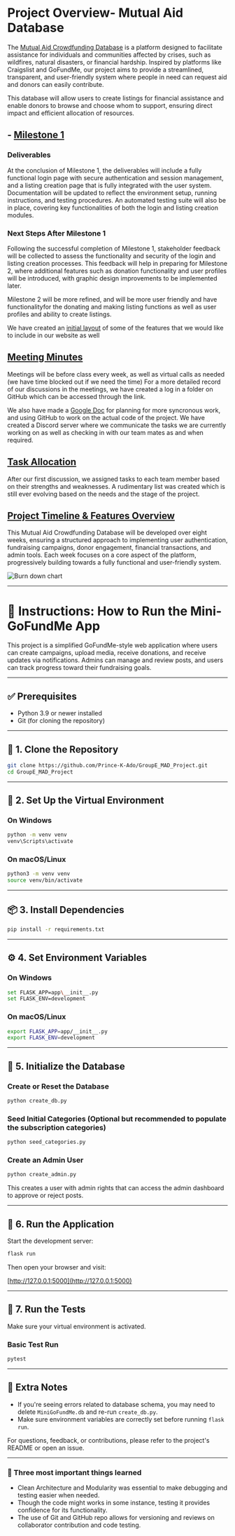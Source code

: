 # Project Overview- Mutual Aid Database

The [Mutual Aid Crowdfunding Database](Project%20Details.md) is a platform designed to facilitate assistance for individuals and communities affected by crises, such as wildfires, natural disasters, or financial hardship. Inspired by platforms like Craigslist and GoFundMe, our project aims to provide a streamlined, transparent, and user-friendly system where people in need can request aid and donors can easily contribute.

This database will allow users to create listings for financial assistance and enable donors to browse and choose whom to support, ensuring direct impact and efficient allocation of resources.

## - [Milestone 1](milestones/Milestone1.md)

### Deliverables

At the conclusion of Milestone 1, the deliverables will include a fully functional login page with secure authentication and session management, and a listing creation page that is fully integrated with the user system. Documentation will be updated to reflect the environment setup, running instructions, and testing procedures. An automated testing suite will also be in place, covering key functionalities of both the login and listing creation modules.

### Next Steps After Milestone 1

Following the successful completion of Milestone 1, stakeholder feedback will be collected to assess the functionality and security of the login and listing creation processes. This feedback will help in preparing for Milestone 2, where additional features such as donation functionality and user profiles will be introduced, with graphic design improvements to be implemented later.

Milestone 2 will be more refined, and will be more user friendly and have functionalityfor the donating and making listing functions as well as user profiles and ability to create listings. 

We have created an [initial layout](Initial_Mockup.md) of some of the features that we would like to include in our website as well


## [Meeting Minutes](Weekly_Meetings.md)

Meetings will be before class every week, as well as virtual calls as needed (we have time blocked out if we need the time)
For a more detailed record of our discussions in the meetings, we have created a log in a folder on GitHub which can be accessed through the link.

We also have made a [Google Doc](https://docs.google.com/document/d/1AGj9YwZyZUyJDiuea-FdOafA8IYKDKXiPMp5zLLlWQ0/edit?usp=sharing) for planning for more syncronous work, and using GitHub to work on the actual code of the project. We have created a Discord server where we communicate the tasks we are currently working on as well as checking in with our team mates as and when required.

## [Task Allocation](TaskAllocation.md)

After our first discussion, we assigned tasks to each team member based on their strengths and weaknesses. A rudimentary list was created which is still ever evolving based on the needs and the stage of the project.

## [Project Timeline & Features Overview](User%20Stories.md)

This Mutual Aid Crowdfunding Database will be developed over eight weeks, ensuring a structured approach to implementing user authentication, fundraising campaigns, donor engagement, financial transactions, and admin tools. Each week focuses on a core aspect of the platform, progressively building towards a fully functional and user-friendly system.

![Burn down chart](https://github.com/Prince-K-Ado/GroupE_MAD_Project/blob/main/chartweek2.png)

---

# 📘 Instructions: How to Run the Mini-GoFundMe App

This project is a simplified GoFundMe-style web application where users can create campaigns, upload media, receive donations, and receive updates via notifications. Admins can manage and review posts, and users can track progress toward their fundraising goals.

---

## ✅ Prerequisites

- Python 3.9 or newer installed
- Git (for cloning the repository)

---

## 🔧 1. Clone the Repository

```bash
git clone https://github.com/Prince-K-Ado/GroupE_MAD_Project.git
cd GroupE_MAD_Project
```

---

## 🔨 2. Set Up the Virtual Environment

### On Windows

```bash
python -m venv venv
venv\Scripts\activate
```

### On macOS/Linux

```bash
python3 -m venv venv
source venv/bin/activate
```

---

## 📦 3. Install Dependencies

```bash
pip install -r requirements.txt
```

---

## ⚙️ 4. Set Environment Variables

### On Windows

```bash
set FLASK_APP=app\__init__.py
set FLASK_ENV=development
```

### On macOS/Linux

```bash
export FLASK_APP=app/__init__.py
export FLASK_ENV=development
```

---

## 🧱 5. Initialize the Database

### Create or Reset the Database

```bash
python create_db.py
```

### Seed Initial Categories (Optional but recommended to populate the subscription categories)

```bash
python seed_categories.py
```

### Create an Admin User

```bash
python create_admin.py
```

This creates a user with admin rights that can access the admin dashboard to approve or reject posts.

---

## 🚀 6. Run the Application

Start the development server:

```bash
flask run
```

Then open your browser and visit:

[http://127.0.0.1:5000](http://127.0.0.1:5000)

---

## 🧪 7. Run the Tests

Make sure your virtual environment is activated.

### Basic Test Run
```bash
pytest
```

---

## 📘 Extra Notes

- If you're seeing errors related to database schema, you may need to delete `MiniGoFundMe.db` and re-run `create_db.py`.
- Make sure environment variables are correctly set before running `flask run`.

For questions, feedback, or contributions, please refer to the project's README or open an issue.

---
###  📖 Three most important things learned

- Clean Architecture and Modularity was essential to make debugging and testing easier when needed.
- Though the code might works in some instance, testing it provides confidence for its functionality.
- The use of Git and GitHub repo allows for versioning and reviews on collaborator contribution and code testing.

